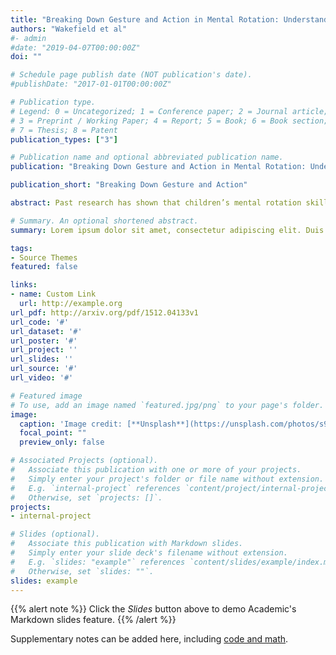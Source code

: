 ```yaml
---
title: "Breaking Down Gesture and Action in Mental Rotation: Understanding the Components of Movement That Promote Learning"
authors: "Wakefield et al"
#- admin
#date: "2019-04-07T00:00:00Z"
doi: ""

# Schedule page publish date (NOT publication's date).
#publishDate: "2017-01-01T00:00:00Z"

# Publication type.
# Legend: 0 = Uncategorized; 1 = Conference paper; 2 = Journal article;
# 3 = Preprint / Working Paper; 4 = Report; 5 = Book; 6 = Book section;
# 7 = Thesis; 8 = Patent
publication_types: ["3"]

# Publication name and optional abbreviated publication name.
publication: "Breaking Down Gesture and Action in Mental Rotation: Understanding the Components of Movement That Promote Learning"

publication_short: "Breaking Down Gesture and Action"

abstract: Past research has shown that children’s mental rotation skills are malleable and can be improved through action experience—physically rotating objects—or gesture experience—showing how objects could rotate (e.g., Frick, Ferrara, & Newcombe, 2013; Goldin-Meadow et al., 2012; Levine, Goldin-Meadow, Carlson, & Hemani-Lopez, 2018). These two types of movements both involve rotation, but differ on a number of components. Here, we break down action and gesture into components—feeling an object during rotation, using a grasping handshape during rotation, tracing the trajectory of rotation, and seeing the outcome of rotation—and ask, in two studies, how training children on a mental rotation task through different combinations of these components impacts learning gains across a delay. Our results extend the literature by showing that, although all children benefit from training experiences, some training experiences are more beneficial than others, and the pattern differs by sex. Not seeing the outcome of rotation emerged as a crucial training component for both males and females. However, not seeing the outcome turned out to be the only necessary component for males (who showed equivalent gains when imagining or gesturing object rotation). Females, in contrast, only benefitted from not seeing the outcome when it involved producing a relevant motor movement (i.e., when gesturing the rotation of the object and not simply imagining the rotation of the object). Results are discussed in relation to potential mechanisms driving these effects and practical implications.

# Summary. An optional shortened abstract.
summary: Lorem ipsum dolor sit amet, consectetur adipiscing elit. Duis posuere tellus ac convallis placerat. Proin tincidunt magna sed ex sollicitudin condimentum.

tags:
- Source Themes
featured: false

links:
- name: Custom Link
  url: http://example.org
url_pdf: http://arxiv.org/pdf/1512.04133v1
url_code: '#'
url_dataset: '#'
url_poster: '#'
url_project: ''
url_slides: ''
url_source: '#'
url_video: '#'

# Featured image
# To use, add an image named `featured.jpg/png` to your page's folder. 
image:
  caption: 'Image credit: [**Unsplash**](https://unsplash.com/photos/s9CC2SKySJM)'
  focal_point: ""
  preview_only: false

# Associated Projects (optional).
#   Associate this publication with one or more of your projects.
#   Simply enter your project's folder or file name without extension.
#   E.g. `internal-project` references `content/project/internal-project/index.md`.
#   Otherwise, set `projects: []`.
projects:
- internal-project

# Slides (optional).
#   Associate this publication with Markdown slides.
#   Simply enter your slide deck's filename without extension.
#   E.g. `slides: "example"` references `content/slides/example/index.md`.
#   Otherwise, set `slides: ""`.
slides: example
---
```


{{% alert note %}}
Click the *Slides* button above to demo Academic's Markdown slides feature.
{{% /alert %}}

Supplementary notes can be added here, including [code and math](https://sourcethemes.com/academic/docs/writing-markdown-latex/).
